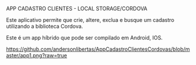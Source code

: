 APP CADASTRO CLIENTES - LOCAL STORAGE/CORDOVA

Este aplicativo permite que crie, altere, exclua e busque um cadastro utilizando a biblioteca Cordova. 

Este é um app híbrido que pode ser compilado em Android, IOS.

https://github.com/andersonlibertas/AppCadastroClientesCordovas/blob/master/app1.png?raw=true

